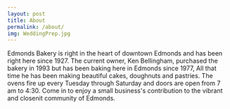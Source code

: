 ```yaml
---
layout: post
title: About
permalink: /about/
img: WeddingPrep.jpg
---
```


Edmonds Bakery is right in the heart of downtown Edmonds and has been right here since 1927. The current owner, Ken Bellingham, purchased the bakery in 1993 but has been baking here in Edmonds since 1977, All that time he has been making beautiful cakes, doughnuts and pastries. The ovens fire up every Tuesday through Saturday and  doors are open from 7 am to 4:30. Come in to enjoy a small business's contribution to the vibrant and closenit community of Edmonds.


<!-- <iframe class="video" src="https://www.youtube.com/embed/SQ8U7M-YZbM" frameborder="0" allowfullscreen></iframe> -->